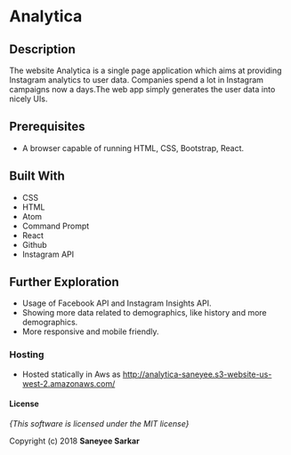 # Analytica


## Description

The website Analytica is a single page application which aims at providing Instagram analytics to user data. Companies spend a lot in Instagram campaigns now a days.The web app simply generates the user data into nicely UIs.



## Prerequisites

* A browser capable of running HTML, CSS, Bootstrap, React.



## Built With

  * CSS
  * HTML
  * Atom
  * Command Prompt
  * React
  * Github
  * Instagram API

## Further Exploration

  * Usage of Facebook API and Instagram Insights API.
  * Showing more data related to demographics, like history and more demographics.
  * More responsive and mobile friendly.


### Hosting
* Hosted statically in Aws as http://analytica-saneyee.s3-website-us-west-2.amazonaws.com/

#### License

*{This software is licensed under the MIT license}*

Copyright (c) 2018 **Saneyee Sarkar**
